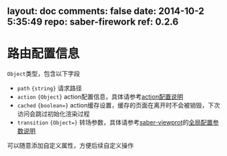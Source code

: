layout: doc
comments: false
date: 2014-10-2 5:35:49
repo: saber-firework
ref: 0.2.6
---

# 路由配置信息

`Object`类型，包含以下字段

* `path` `{string}` 请求路径
* `action` `{Object}` action配置信息，具体请参考[action配置说明](actio.html)
* `cached` `{boolean=}` action缓存设置，缓存的页面在离开时不会被销毁，下次访问会跳过初始化渲染过程
* `transition` `{Object=}` 转场参数，具体请参考[saber-viewprot](https://github.com/ecomfe/saber-viewport)的[全局配置参数说明](https://github.com/ecomfe/saber-viewport#initele-options)

可以随意添加自定义属性，方便后续自定义操作
